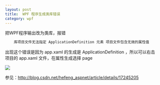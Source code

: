 ```yaml
---
layout: post
title:  WPF 程序生成类库错误 
category: wpf 
---
```


把WPF程序输出改为类库，报错


```csharp
    库项目文件无法指定 ApplicationDefinition 元素 项目文件包含无效的属性值
```
<!--more-->
<!-- csdn -->

出现这个错误是因为 app.xaml 的生成是 ApplicationDefinition ，所以可以右击项目的  app.xaml 文件，在属性生成选择 page

![](http://7xqpl8.com1.z0.glb.clouddn.com/AwCCAwMAItoFADbzBgABAAQArj4BAGZDAgBo6AkA6Nk%3D%2F201753104937.jpg)

参见：http://blog.csdn.net/hefeng_aspnet/article/details/17245205

  

